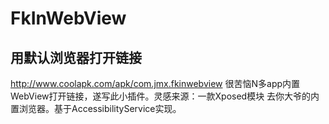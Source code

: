 # FkInWebView
## 用默认浏览器打开链接
http://www.coolapk.com/apk/com.jmx.fkinwebview
很苦恼N多app内置WebView打开链接，遂写此小插件。灵感来源：一款Xposed模块 去你大爷的内置浏览器。基于AccessibilityService实现。

